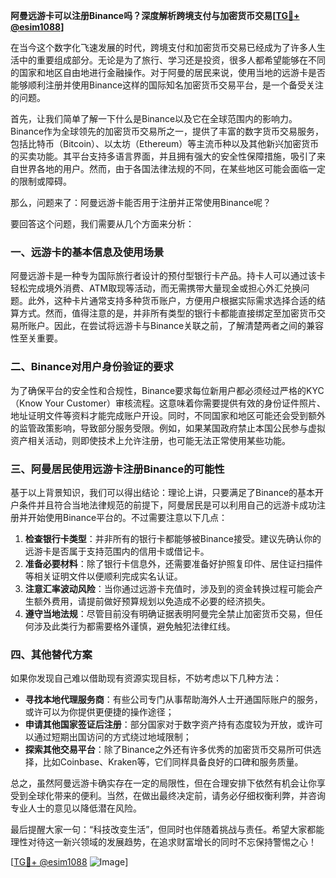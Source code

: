 **阿曼远游卡可以注册Binance吗？深度解析跨境支付与加密货币交易[[TG💪+ @esim1088](https://t.me/s/esim1088)]**

在当今这个数字化飞速发展的时代，跨境支付和加密货币交易已经成为了许多人生活中的重要组成部分。无论是为了旅行、学习还是投资，很多人都希望能够在不同的国家和地区自由地进行金融操作。对于阿曼的居民来说，使用当地的远游卡是否能够顺利注册并使用Binance这样的国际知名加密货币交易平台，是一个备受关注的问题。

首先，让我们简单了解一下什么是Binance以及它在全球范围内的影响力。Binance作为全球领先的加密货币交易所之一，提供了丰富的数字货币交易服务，包括比特币（Bitcoin）、以太坊（Ethereum）等主流币种以及其他新兴加密货币的买卖功能。其平台支持多语言界面，并且拥有强大的安全性保障措施，吸引了来自世界各地的用户。然而，由于各国法律法规的不同，在某些地区可能会面临一定的限制或障碍。

那么，问题来了：阿曼远游卡能否用于注册并正常使用Binance呢？

要回答这个问题，我们需要从几个方面来分析：

### 一、远游卡的基本信息及使用场景

阿曼远游卡是一种专为国际旅行者设计的预付型银行卡产品。持卡人可以通过该卡轻松完成境外消费、ATM取现等活动，而无需携带大量现金或担心外汇兑换问题。此外，这种卡片通常支持多种货币账户，方便用户根据实际需求选择合适的结算方式。然而，值得注意的是，并非所有类型的银行卡都能直接绑定至加密货币交易所账户。因此，在尝试将远游卡与Binance关联之前，了解清楚两者之间的兼容性至关重要。

### 二、Binance对用户身份验证的要求

为了确保平台的安全性和合规性，Binance要求每位新用户都必须经过严格的KYC（Know Your Customer）审核流程。这意味着你需要提供有效的身份证件照片、地址证明文件等资料才能完成账户开设。同时，不同国家和地区可能还会受到额外的监管政策影响，导致部分服务受限。例如，如果某国政府禁止本国公民参与虚拟资产相关活动，则即使技术上允许注册，也可能无法正常使用某些功能。

### 三、阿曼居民使用远游卡注册Binance的可能性

基于以上背景知识，我们可以得出结论：理论上讲，只要满足了Binance的基本开户条件并且符合当地法律规范的前提下，阿曼居民是可以利用自己的远游卡成功注册并开始使用Binance平台的。不过需要注意以下几点：

1. **检查银行卡类型**：并非所有的银行卡都能够被Binance接受。建议先确认你的远游卡是否属于支持范围内的信用卡或借记卡。
2. **准备必要材料**：除了银行卡信息外，还需要准备好护照复印件、居住证扫描件等相关证明文件以便顺利完成实名认证。
3. **注意汇率波动风险**：当你通过远游卡充值时，涉及到的资金转换过程可能会产生额外费用，请提前做好预算规划以免造成不必要的经济损失。
4. **遵守当地法规**：尽管目前没有明确证据表明阿曼完全禁止加密货币交易，但任何涉及此类行为都需要格外谨慎，避免触犯法律红线。

### 四、其他替代方案

如果你发现自己难以借助现有资源实现目标，不妨考虑以下几种方法：

- **寻找本地代理服务商**：有些公司专门从事帮助海外人士开通国际账户的服务，或许可以为你提供更便捷的操作途径；
- **申请其他国家签证后注册**：部分国家对于数字资产持有态度较为开放，或许可以通过短期出国访问的方式绕过地域限制；
- **探索其他交易平台**：除了Binance之外还有许多优秀的加密货币交易所可供选择，比如Coinbase、Kraken等，它们同样具备良好的口碑和服务质量。

总之，虽然阿曼远游卡确实存在一定的局限性，但在合理安排下依然有机会让你享受到全球化带来的便利。当然，在做出最终决定前，请务必仔细权衡利弊，并咨询专业人士的意见以降低潜在风险。

最后提醒大家一句：“科技改变生活”，但同时也伴随着挑战与责任。希望大家都能理性对待这一新兴领域的发展趋势，在追求财富增长的同时不忘保持警惕之心！

[[TG💪+ @esim1088](https://t.me/s/esim1088) ![Image](https://i.postimg.cc/4NQfJmqS/Snipaste-2025-05-13-00-14-12.png)]